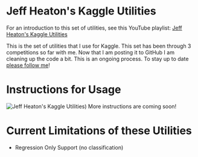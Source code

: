 # Jeff Heaton's Kaggle Utilities

For an introduction to this set of utilities, see this YouTube playlist: [Jeff Heaton's Kaggle Utilities](https://www.youtube.com/watch?v=eNkayufkT04&list=PLjy4p-07OYzvyN1IzfCFRXiSXhKd0ijhh)

This is the set of utilities that I use for Kaggle.  This set has been through 3 competitions so far with me.
Now that I am posting it to GitHub I am cleaning up the code a bit.  This is an ongoing process.  To stay up
to date [please follow me](https://github.com/jeffheaton)!

# Instructions for Usage
![Jeff Heaton's Kaggle Utilities](https://raw.githubusercontent.com/jeffheaton/jh-kaggle-util/master/img/jh-kaggle.png))
More instructions are coming soon!

# Current Limitations of these Utilities
* Regression Only Support (no classification)
